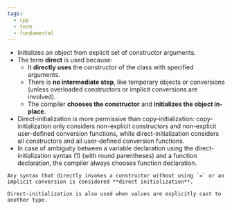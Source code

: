 ```yaml
---
tags:
  - cpp
  - term
  - fundamental
---
```

- Initializes an object from explicit set of constructor arguments.
- The term **direct** is used because:
	- It **directly uses** the constructor of the class with specified arguments.
	- There is **no intermediate step**, like temporary objects or conversions (unless overloaded constructors or implicit conversions are involved).
	- The compiler **chooses the constructor** and **initializes the object in-place**.
- Direct-initialization is more permissive than copy-initialization: copy-initialization only considers non-explicit constructors and non-explicit user-defined conversion functions, while direct-initialization considers all constructors and all user-defined conversion functions. 
- In case of ambiguity between a variable declaration using the direct-initialization syntax (1) (with round parentheses) and a function declaration, the compiler always chooses function declaration.

```ad-tip
Any syntax that directly invokes a constructor without using `=` or an implicit conversion is considered **direct initialization**.
```

```ad-note
Direct-initialization is also used when values are explicitly cast to another type.
```